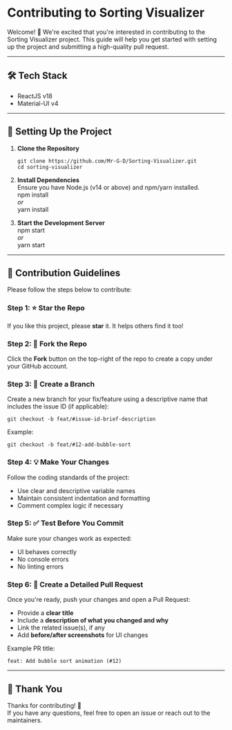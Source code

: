 # Contributing to Sorting Visualizer

Welcome! 🎉 We're excited that you're interested in contributing to the Sorting Visualizer project. This guide will help you get started with setting up the project and submitting a high-quality pull request.

---

## 🛠 Tech Stack

- ReactJS v18  
- Material-UI v4

---

## 🚀 Setting Up the Project

1. **Clone the Repository**
   ``` 
   git clone https://github.com/Mr-G-D/Sorting-Visualizer.git
   cd sorting-visualizer

3. **Install Dependencies**  
   Ensure you have Node.js (v14 or above) and npm/yarn installed.  
   npm install  
   *or*  
   yarn install

4. **Start the Development Server**  
   npm start  
   *or*  
   yarn start

---

## 📌 Contribution Guidelines

Please follow the steps below to contribute:

### Step 1: ⭐ Star the Repo

If you like this project, please **star** it. It helps others find it too!

### Step 2: 🍴 Fork the Repo

Click the **Fork** button on the top-right of the repo to create a copy under your GitHub account.

### Step 3: 🌿 Create a Branch

Create a new branch for your fix/feature using a descriptive name that includes the issue ID (if applicable):

    git checkout -b feat/#issue-id-brief-description

Example:

    git checkout -b feat/#12-add-bubble-sort

### Step 4: 💡 Make Your Changes

Follow the coding standards of the project:

- Use clear and descriptive variable names  
- Maintain consistent indentation and formatting  
- Comment complex logic if necessary

### Step 5: ✅ Test Before You Commit

Make sure your changes work as expected:

- UI behaves correctly  
- No console errors  
- No linting errors

### Step 6: 📄 Create a Detailed Pull Request

Once you're ready, push your changes and open a Pull Request:

- Provide a **clear title**  
- Include a **description of what you changed and why**  
- Link the related issue(s), if any  
- Add **before/after screenshots** for UI changes

Example PR title:

    feat: Add bubble sort animation (#12)

---

## 🙏 Thank You

Thanks for contributing! 💙  
If you have any questions, feel free to open an issue or reach out to the maintainers.

